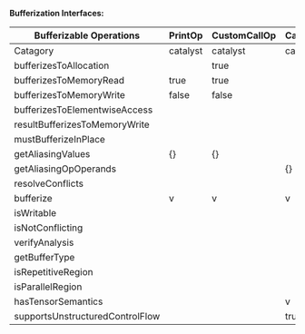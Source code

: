 **Bufferization Interfaces:**

| Bufferizable Operations         | PrintOp  | CustomCallOp | CallbackOp   | CallbackCallOp | AdjointOp | BackpropOp | ForwardOp | ReverseOp | QubitUnitaryOp | HermitianOp | HamiltonianOp | SampleOp | StateOp | ProbsOp | CountsOp | SetStateOp | SetBasisStateOp |
| --------------------------------| ---------| ------------ | ------------ | -------------- | --------- | ---------- | --------- | --------- | -------------- | ----------- | ------------- | -------- | ------- | ------- | -------- | ---------- | --------------- |
| Catagory                        | catalyst | catalyst     | catalyst     | catalyst       | gradient  | gradient   | gradient  | gradient  | quantum        | quantum     | quantum       | quantum  | quantum | quantum | quantum  | quantum    | quantum         |
| bufferizesToAllocation          |          | true         |              | true           |           |            |           |           |                |             |               |          |         |         |          |            |                 |
| bufferizesToMemoryRead          | true     | true         |              | true           | true      | true       |           |           | true           | true        | true          | false    | false   | false   | false    | false      | false           |
| bufferizesToMemoryWrite         | false    | false        |              | false          | false     | true       |           |           | false          | false       | false         | false    | false   | false   | false    | false      | false           |
| bufferizesToElementwiseAccess   |          |              |              |                |           |            |           |           |                |             |               |          |         |         |          |            |                 |
| resultBufferizesToMemoryWrite   |          |              |              |                |           |            |           |           |                |             |               |          |         |         |          |            |                 |
| mustBufferizeInPlace            |          |              |              |                |           |            |           |           |                |             |               |          |         |         |          |            |                 |
| getAliasingValues               | {}       | {}           |              | {}             | {}        | {}         |           |           | {}             | {}          | {}            | {}       | {}      | {}      | {}       | {}         | {}              |
| getAliasingOpOperands           |          |              | {}           |                |           |            | v         | v         |                |             |               |          |         |         |          |            |                 |
| resolveConflicts                |          |              |              |                |           |            |           |           |                |             |               |          |         |         |          |            |                 |
| bufferize                       | v        | v            | v            | v              | v         | v          | v         | v         | v              | v           | v             | v        | v       | v       | v        | v          | v               |
| isWritable                      |          |              |              |                |           |            |           |           |                |             |               |          |         |         |          |            |                 |
| isNotConflicting                |          |              |              |                |           |            |           |           |                |             |               |          |         |         |          |            |                 |
| verifyAnalysis                  |          |              |              |                |           |            | v         | v         |                |             |               |          |         |         |          |            |                 |
| getBufferType                   |          |              |              |                |           |            | v         | v         |                |             |               |          |         |         |          |            |                 |
| isRepetitiveRegion              |          |              |              |                |           |            |           |           |                |             |               |          |         |         |          |            |                 |
| isParallelRegion                |          |              |              |                |           |            |           |           |                |             |               |          |         |         |          |            |                 |
| hasTensorSemantics              |          |              | v            |                |           |            | v         | v         |                |             |               |          |         |         |          |            |                 |
| supportsUnstructuredControlFlow |          |              | true         |                |           |            | true      | true      |                |             |               |          |         |         |          |            |                 |